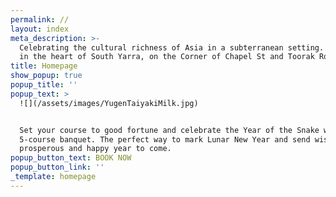 ```yaml
---
permalink: //
layout: index
meta_description: >-
  Celebrating the cultural richness of Asia in a subterranean setting. Located
  in the heart of South Yarra, on the Corner of Chapel St and Toorak Road.
title: Homepage
show_popup: true
popup_title: ''
popup_text: >
  ![](/assets/images/YugenTaiyakiMilk.jpg)


  Set your course to good fortune and celebrate the Year of the Snake with a
  5-course banquet. The perfect way to mark Lunar New Year and send wishes for a
  prosperous and happy year to come.
popup_button_text: BOOK NOW
popup_button_link: ''
_template: homepage
---
```



